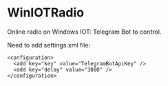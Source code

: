 # WinIOTRadio
Online radio on Windows IOT: Telegram Bot to control.

Need to add settings.xml file:
```
<configuration>
  <add key="key" value="TelegramBotApiKey" />
  <add key="delay" value="3000" />
</configuration>
```
